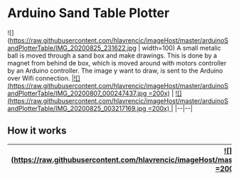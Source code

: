 # Arduino Sand Table Plotter


![](https://raw.githubusercontent.com/hlavrencic/imageHost/master/arduinoSandPlotterTable/IMG_20200825_231622.jpg | width=100)
A small metalic ball is moved through a sand box and make drawings. This is done by a magnet from behind de box, which is moved around with motors controller by an Arduino controller. The image y want to draw, is sent to the Arduino over Wifi  connection.
|[![](https://raw.githubusercontent.com/hlavrencic/imageHost/master/arduinoSandPlotterTable/IMG_20200807_000247437.jpg =200x)](https://raw.githubusercontent.com/hlavrencic/imageHost/master/arduinoSandPlotterTable/IMG_20200807_000247437.jpg) | [![](https://raw.githubusercontent.com/hlavrencic/imageHost/master/arduinoSandPlotterTable/IMG_20200825_003217169.jpg =200x) ](https://raw.githubusercontent.com/hlavrencic/imageHost/master/arduinoSandPlotterTable/IMG_20200825_003217169.jpg)|
|--|--|

## How it works

|[![](https://raw.githubusercontent.com/hlavrencic/imageHost/master/arduinoSandPlotterTable/IMG_20200719_012549562.jpg =200x) ](https://raw.githubusercontent.com/hlavrencic/imageHost/master/arduinoSandPlotterTable/IMG_20200719_012549562.jpg)|[![](https://raw.githubusercontent.com/hlavrencic/imageHost/master/arduinoSandPlotterTable/IMG_20200719_012530547.jpg =200x)](https://raw.githubusercontent.com/hlavrencic/imageHost/master/arduinoSandPlotterTable/IMG_20200719_012530547.jpg)|[![](https://raw.githubusercontent.com/hlavrencic/imageHost/master/arduinoSandPlotterTable/IMG_20200719_001501012.jpg =200x)](https://raw.githubusercontent.com/hlavrencic/imageHost/master/arduinoSandPlotterTable/IMG_20200719_001501012.jpg)|
|--|--|--|
